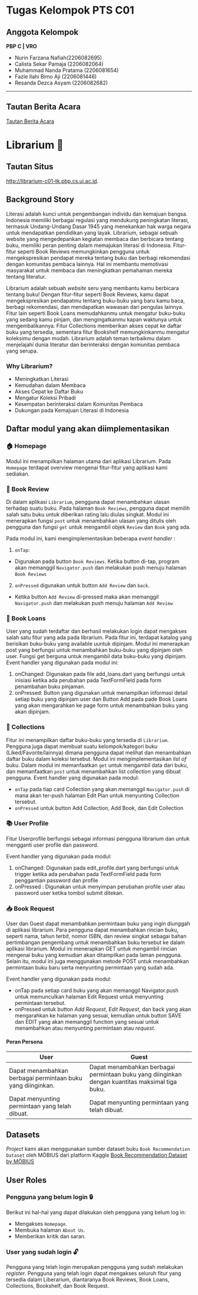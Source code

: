 # Tugas Kelompok PTS C01 <CONE>
## Anggota Kelompok
**PBP C | VRO**
- Nurin Farzana Nafiah(2206082695)
- Calista Sekar Pamaja (2206082064)
- Muhammad Nanda Pratama (2206081654)
- Fazle Ilahi Bimo Aji (2206081446)
- Resanda Dezca Asyam (2206082682)
------------------
## Tautan Berita Acara
[Tautan Berita Acara](https://univindonesia-my.sharepoint.com/:x:/g/personal/calista_sekar_office_ui_ac_id/EUnjZrQaeM9GgEaQnD3NUeABI_EVRlMdAIquNQ7l8XRvLQ?e=5akaGa)
# Librarium 📖
## Tautan Situs
http://librarium-c01-tk.pbp.cs.ui.ac.id.
## Background Story
Literasi adalah kunci untuk pengembangan individu dan kemajuan bangsa. Indonesia memiliki berbagai regulasi yang mendukung peningkatan literasi, termasuk Undang-Undang Dasar 1945 yang menekankan hak warga negara untuk mendapatkan pendidikan yang layak. Librarium, sebagai sebuah website yang mengedepankan kegiatan membaca dan berbicara tentang buku, memiliki peran penting dalam memajukan literasi di Indonesia. Fitur-fitur seperti Book Reviews memungkinkan pengguna untuk mengekspresikan pendapat mereka tentang buku dan berbagi rekomendasi dengan komunitas pembaca lainnya. Hal ini membantu memotivasi masyarakat untuk membaca dan meningkatkan pemahaman mereka tentang literatur.

Librarium adalah sebuah _website_ seru yang membantu kamu berbicara tentang buku! Dengan fitur-fitur seperti Book Reviews, kamu dapat mengekspresikan pendapatmu tentang buku-buku yang baru kamu baca, berbagi rekomendasi, dan mendapatkan wawasan dari pengulas lainnya. Fitur lain seperti Book Loans memudahkanmu untuk mengatur buku-buku yang sedang kamu pinjam, dan mengingatkanmu kapan waktunya untuk mengembalikannya. Fitur Collections memberikan akses cepat ke daftar buku yang tersedia, sementara fitur Bookshelf memungkinkanmu mengatur koleksimu dengan mudah. Librarium adalah teman terbaikmu dalam menjelajahi dunia literatur dan berinteraksi dengan komunitas pembaca yang serupa.

### Why Librarium?
- Meningkatkan Literasi
- Kemudahan dalam Membaca
- Akses Cepat ke Daftar Buku
- Mengatur Koleksi Pribadi
- Kesempatan berinteraksi dalam Komunitas Pembaca
- Dukungan pada Kemajuan Literasi di Indonesia

## Daftar modul yang akan diimplementasikan
### 🏠 Homepage
Modul ini menampilkan halaman utama dari aplikasi Librarium. Pada `Homepage` terdapat overview mengenai fitur-fitur yang aplikasi kami sediakan.
### 📝 Book Review
Di dalam aplikasi `Librarium`, pengguna dapat menambahkan ulasan terhadap suatu buku. Pada halaman `Book Reviews`, pengguna dapat memilih salah satu buku untuk diberikan rating lalu diulas singkat. Modul ini menerapkan fungsi `post` untuk menambahkan ulasan yang ditulis oleh pengguna dan fungsi `get` untuk mengambil objek `Review` dan `Book` yang ada.

Pada modul ini, kami mengimplementasikan beberapa _event handler_ :

1. `onTap`:
* Digunakan pada button `Book Reviews`. Ketika button di-tap, program akan memanggil `Navigator.push` dan melakukan push menuju halaman `Book Reviews`

2.  `onPressed` digunakan untuk button `Add Review` dan `back`.
* Ketika button `Add Review` di-pressed maka akan memanggil `Navigator.push` dan melakukan push menuju halaman `Add Review`
### 📖 Book Loans
User yang sudah terdaftar dan berhasil melakukan login dapat mengakses salah satu fitur yang ada pada librarium. Pada fitur ini, terdapat katalog yang berisikan buku-buku yang available uuntuk dipinjam. Modul ini  menerapkan post yang berfungsi untuk menambahkan buku-buku yang dipinjam oleh user. Fungsi get berguna untuk mengambil data buku-buku yang dipinjam.
Event handler yang digunakan pada modul ini:
1. onChanged: Digunakan pada file add_loans.dart yang berfungsi untuk inisiasi ketika ada perubahan pada TextFormField pada form penambahan buku pinjaman.
2. onPressed: Button yang digunakan untuk menampilkan informasi detail setiap buku yang dipinjam user dan Button Add pada pade Book Loans yang akan mengarahkan ke page form untuk menambahkan buku yang akan dipinjam.
### 📔 Collections
Fitur ini menampilkan daftar buku-buku yang tersedia di `Librarium`. Pengguna juga dapat membuat suatu kelompok/kategori buku (Liked/Favorite/lainnya) dimana pengguna dapat melihat dan menambahkan daftar buku dalam koleksi tersebut. Modul ini mengimplementasikan _list of_ buku. Dalam modul ini memanfaatkan `get` untuk mengambil data dari buku, dan memanfaatkan  `post` untuk menambahkan list collection yang dibuat pengguna.
Event handler yang digunakan pada modul:
* `onTap` pada tiap card Collection yang akan memanggil `Navigator.push` di mana akan ter-push halaman Edit Plan untuk menyunting Collection tersebut.
* `onPressed` untuk button Add Collection, Add Book, dan Edit Collection
### 📚 User Profile
Fitur Userprofile berfungsi sebagai informasi pengguna librarium dan untuk mengganti user profile dan password.

Event handler yang digunakan pada modul:
1. onChanged: Digunakan pada edit_profile.dart yang berfungsi untuk trigger ketika ada perubahan pada TextFormField pada form penggantian password dan profile
2. onPressed : Digunakan untuk menyimpan perubahan profile user atau password user ketika tombol submit ditekan.
### 📥 Book Request
User dan Guest dapat menambahkan permintaan buku yang ingin diunggah di aplikasi librarium. Para pengguna dapat menambahkan rincian buku, seperti nama, tahun terbit, nomor ISBN, dan review singkat sebagai bahan pertimbangan pengembang untuk menambahkan buku tersebut ke dalam aplikasi librarium. Modul ini menerapkan GET untuk mengambil rincian mengenai buku yang kemudian akan ditampilkan pada laman pengguna. Selain itu, modul ini juga menggunakan metode POST untuk menambahkan permintaan buku baru serta menyunting permintaan yang sudah ada.<br>

Event handler yang digunakan pada modul:
* onTap pada setiap card buku yang akan memanggil Navigator.push untuk memunculkan halaman Edit Request untuk menyunting permintaan tersebut.
* onPressed untuk button _Add Request_, _Edit Request_, dan back yang akan mengarahkan ke halaman yang sesuai, kemudian untuk button SAVE dan EDIT yang akan memanggil function yang sesuai untuk menambahkan atau menyunting permintaan atau _request_.

#### Peran Persona
| User | Guest |
| ------------- | ------------- |
| Dapat menambahkan berbagai permintaan buku yang diinginkan. | Dapat menambahkan berbagai permintaan buku yang diinginkan dengan kuantitas maksimal tiga buku.  |
| Dapat menyunting permintaan yang telah dibuat. | Dapat menyunting permintaan yang telah dibuat. |

## Datasets
_Project_ kami akan menggunakan sumber dataset buku `Book Recommendation Dataset` oleh MÖBIUS dari platform Kaggle
[Book Recommendation Dataset by MÖBIUS](https://www.kaggle.com/datasets/arashnic/book-recommendation-dataset/)

## User Roles
### Pengguna yang belum login 🔒
Berikut ini hal-hal yang dapat dilakukan oleh pengguna yang belum log in:
- Mengakses `Homepage`.
- Membuka halaman `About Us`.
- Memberikan kritik dan saran.
### User yang sudah login 🔓
Pengguna yang telah login merupakan pengguna yang sudah melakukan _register_. Pengguna yang telah login dapat mengakses seluruh fitur yang tersedia dalam Liberarium, diantaranya Book Reviews, Book Loans, Collections, Bookshelf, dan Book Request.
